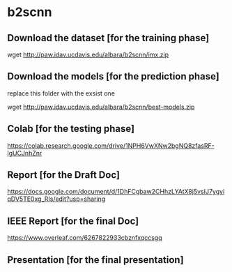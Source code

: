 # b2scnn

## Download the dataset [for the training phase]
wget http://paw.idav.ucdavis.edu/albara/b2scnn/imx.zip

## Download the models [for the prediction phase]
replace this folder with the exsist one

wget http://paw.idav.ucdavis.edu/albara/b2scnn/best-models.zip

## Colab [for the testing phase]
https://colab.research.google.com/drive/1NPH6VwXNw2bgNQ8zfasRF-lgUCJnhZnr

## Report [for the Draft Doc]
https://docs.google.com/document/d/1DhFCgbaw2CHhzLYAtX8j5vsIJ7ygyiqDV5TE0xg_RIs/edit?usp=sharing

## IEEE Report [for the final Doc]
https://www.overleaf.com/6267822933cbznfxqccsgq

## Presentation [for the final presentation]
